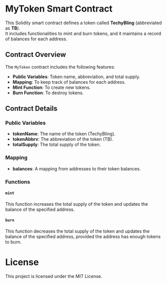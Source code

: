# MyToken Smart Contract

This Solidity smart contract defines a token called **TechyBling** (abbreviated as **TB**).  
It includes functionalities to mint and burn tokens, and it maintains a record of balances for each address.

## Contract Overview

The `MyToken` contract includes the following features:
- **Public Variables**: Token name, abbreviation, and total supply.
- **Mapping**: To keep track of balances for each address.
- **Mint Function**: To create new tokens.
- **Burn Function**: To destroy tokens.

## Contract Details

### Public Variables
- **tokenName**: The name of the token (TechyBling).
- **tokenAbbrv**: The abbreviation of the token (TB).
- **totalSupply**: The total supply of the token.

### Mapping
- **balances**: A mapping from addresses to their token balances.

### Functions

#### `mint`
This function increases the total supply of the token and updates the balance of the specified address.

#### `burn`
This function decreases the total supply of the token and updates the balance of the specified address, provided the address has enough tokens to burn.

# License
This project is licensed under the MIT License.


